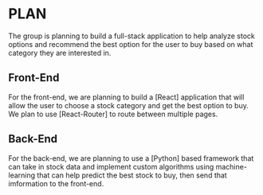 # PLAN

The group is planning to build a full-stack application to help analyze stock options and recommend the best option for the user to buy based on what category they are interested in.

## Front-End

For the front-end, we are planning to build a [React] application that will allow the user to choose a stock category and get the best option to buy. We plan to use [React-Router] to route between multiple pages.

## Back-End

For the back-end, we are planning to use a [Python] based framework that can take in stock data and implement custom algorithms using machine-learning that can help predict the best stock to buy, then send that imformation to the front-end.